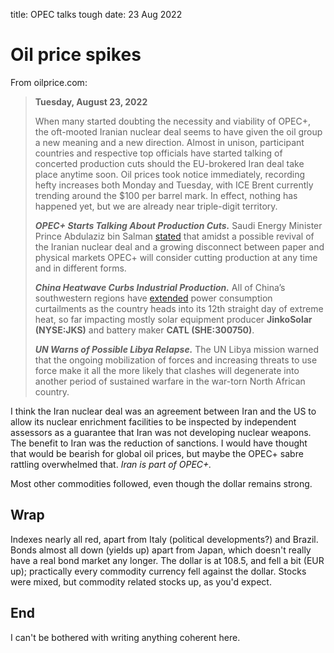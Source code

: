title: OPEC talks tough
date: 23 Aug 2022

# Oil price spikes
From oilprice.com:
> **Tuesday, August 23, 2022**  
>   
> When many started doubting the necessity and viability of OPEC+, the oft-mooted Iranian nuclear deal seems to have given the oil group a new meaning and a new direction. Almost in unison, participant countries and respective top officials have started talking of concerted production cuts should the EU-brokered Iran deal take place anytime soon. Oil prices took notice immediately, recording hefty increases both Monday and Tuesday, with ICE Brent currently trending around the $100 per barrel mark. In effect, nothing has happened yet, but we are already near triple-digit territory.  
>   
> _**OPEC+ Starts Talking About Production Cuts.**_ Saudi Energy Minister Prince Abdulaziz bin Salman [stated](https://oilprice.us2.list-manage.com/track/click?u=ed58b19f2b88e4a743b950765&id=489c5f86e9&e=bb98728959 "https://oilprice.us2.list-manage.com/track/click?u=ed58b19f2b88e4a743b950765&id=489c5f86e9&e=bb98728959") that amidst a possible revival of the Iranian nuclear deal and a growing disconnect between paper and physical markets OPEC+ will consider cutting production at any time and in different forms.  
>   
> _**China Heatwave Curbs Industrial Production.**_ All of China’s southwestern regions have [extended](https://oilprice.us2.list-manage.com/track/click?u=ed58b19f2b88e4a743b950765&id=723da604e4&e=bb98728959 "https://oilprice.us2.list-manage.com/track/click?u=ed58b19f2b88e4a743b950765&id=723da604e4&e=bb98728959") power consumption curtailments as the country heads into its 12th straight day of extreme heat, so far impacting mostly solar equipment producer **JinkoSolar (NYSE:JKS)** and battery maker **CATL (SHE:300750)**.  
>   
> _**UN Warns of Possible Libya Relapse.**_ The UN Libya mission warned that the ongoing mobilization of forces and increasing threats to use force make it all the more likely that clashes will degenerate into another period of sustained warfare in the war-torn North African country.

I think the Iran nuclear deal was an agreement between Iran and the US to allow its nuclear enrichment facilities to be inspected by independent assessors as a guarantee that Iran was not developing nuclear weapons. The benefit to Iran was the reduction of sanctions. I would have thought that would be bearish for global oil prices, but maybe the OPEC+ sabre rattling overwhelmed that. *Iran is part of OPEC+.*

Most other commodities followed, even though the dollar remains strong.

## Wrap

Indexes nearly all red, apart from Italy (political developments?) and Brazil.
Bonds almost all down (yields up) apart from Japan, which doesn't really have a real bond market any longer.
The dollar is at 108.5, and fell a bit (EUR up); practically every commodity currency fell against the dollar.
Stocks were mixed, but commodity related stocks up, as you'd expect.

## End
I can't be bothered with writing anything coherent here.